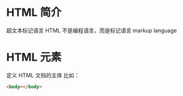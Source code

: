# HTML 简介

超文本标记语言
HTML 不是编程语言，而是标记语言 markup language

# HTML 元素

定义 HTML 文档的主体
比如：

```html
<body></body>
```
